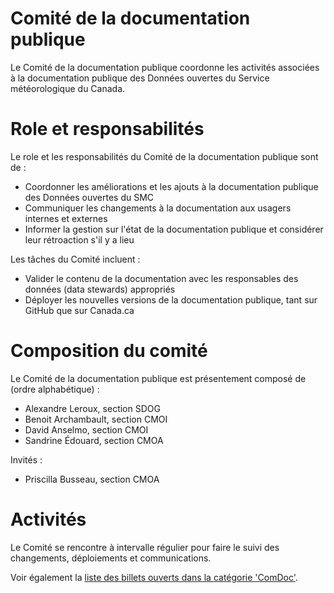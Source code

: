 # Comité de la documentation publique

Le Comité de la documentation publique coordonne les activités associées à la documentation publique des Données ouvertes du Service météorologique du Canada.

# Role et responsabilités

Le role et les responsabilités du Comité de la documentation publique sont de :

* Coordonner les améliorations et les ajouts à la documentation publique des Données ouvertes du SMC
* Communiquer les changements à la documentation aux usagers internes et externes
* Informer la gestion sur l'état de la documentation publique et considérer leur rétroaction s'il y a lieu

Les tâches du Comité incluent :

* Valider le contenu de la documentation avec les responsables des données (data stewards) appropriés
* Déployer les nouvelles versions de la documentation publique, tant sur GitHub que sur Canada.ca


# Composition du comité

Le Comité de la documentation publique est présentement composé de (ordre alphabétique) :

* Alexandre Leroux, section SDOG
* Benoit Archambault, section CMOI
* David Anselmo, section CMOI
* Sandrine Édouard, section CMOA

Invités :

* Priscilla Busseau, section CMOA


# Activités

Le Comité se rencontre à intervalle régulier pour faire le suivi des changements, déploiements et communications.

Voir également la [liste des billets ouverts dans la catégorie 'ComDoc'](https://gccode.ssc-spc.gc.ca/ec-msc/public-doc/issues?label_name%5B%5D=ComDoc).